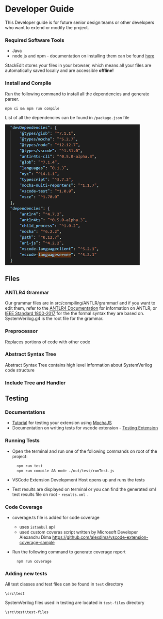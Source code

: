 # Developer Guide

This Developer guide is for future senior design teams or other developers who want to extend or modify the project.


### Required Software Tools
- Java
- node.js and npm - documentation on installing them can be found [here](https://docs.npmjs.com/downloading-and-installing-node-js-and-npm)

StackEdit stores your files in your browser, which means all your files are automatically saved locally and are accessible **offline!**

### Install and Compile

Run the following command to install all the dependencies and generate parser.

    npm ci && npm run compile
    
List of all the dependencies can be found in `/package.json` file    

![dependencies](dependencies.png)

## Files
### ANTLR4 Grammar
Our grammar files are in src/compiling/ANTLR/grammar/ and if you want to edit them, refer to the [ANTLR4 Documentation](https://github.com/antlr/antlr4/blob/master/doc/index.md) for information on ANTLR, or [IEEE Standard 1800-2017](https://ieeexplore.ieee.org/servlet/opac?punumber=8299593) for the the formal syntax they are based on. SystemVerilog.g4 is the root file for the grammar.

### Preprocessor
Replaces portions of code with other code

### Abstract Syntax Tree
Abstract Syntax Tree contains high level information about SystemVerilog code structure

### Include Tree and Handler

## Testing
### Documentations
- [Tutorial](https://vscode.rocks/testing/) for testing your extension using [MochaJS](https://mochajs.org/)
- Documentation on writing tests for vscode extension - [Testing Extension](https://code.visualstudio.com/api/working-with-extensions/testing-extension)
### Running Tests
- Open the terminal and run one of the following commands on root of the project:

	    npm run test
		npm run compile && node ./out/test/runTest.js

- VSCode Extension Development Host opens up and runs the tests
- Test results are displayed on terminal or you can find the generated xml test results file on root - `results.xml` .
### Code Coverage
- coverage.ts file is added for code coverage
  - uses `istanbul` api 
  - used custom coveras script written by Microsoft Developer Alexandru Dima
    https://github.com/alexdima/vscode-extension-coverage-sample

- Run the following command to generate coverage report 

    	npm run coverage

### Adding new tests
All test classes and test files can be found in `test` directory

    \src\test

SystemVerilog files used in testing are located in `test-files` directory

    \src\test\test-files
